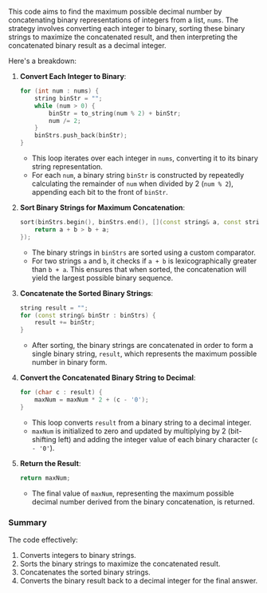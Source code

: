 This code aims to find the maximum possible decimal number by concatenating binary representations of integers from a list, `nums`. The strategy involves converting each integer to binary, sorting these binary strings to maximize the concatenated result, and then interpreting the concatenated binary result as a decimal integer.

Here's a breakdown:

1. **Convert Each Integer to Binary**: 
   ```cpp
   for (int num : nums) {
       string binStr = "";
       while (num > 0) {
           binStr = to_string(num % 2) + binStr;
           num /= 2;
       }
       binStrs.push_back(binStr);
   }
   ```
   - This loop iterates over each integer in `nums`, converting it to its binary string representation.
   - For each `num`, a binary string `binStr` is constructed by repeatedly calculating the remainder of `num` when divided by 2 (`num % 2`), appending each bit to the front of `binStr`.

2. **Sort Binary Strings for Maximum Concatenation**:
   ```cpp
   sort(binStrs.begin(), binStrs.end(), [](const string& a, const string& b) {
       return a + b > b + a;
   });
   ```
   - The binary strings in `binStrs` are sorted using a custom comparator.
   - For two strings `a` and `b`, it checks if `a + b` is lexicographically greater than `b + a`. This ensures that when sorted, the concatenation will yield the largest possible binary sequence.

3. **Concatenate the Sorted Binary Strings**:
   ```cpp
   string result = "";
   for (const string& binStr : binStrs) {
       result += binStr;
   }
   ```
   - After sorting, the binary strings are concatenated in order to form a single binary string, `result`, which represents the maximum possible number in binary form.

4. **Convert the Concatenated Binary String to Decimal**:
   ```cpp
   for (char c : result) {
       maxNum = maxNum * 2 + (c - '0');
   }
   ```
   - This loop converts `result` from a binary string to a decimal integer.
   - `maxNum` is initialized to zero and updated by multiplying by 2 (bit-shifting left) and adding the integer value of each binary character (`c - '0'`).

5. **Return the Result**:
   ```cpp
   return maxNum;
   ```
   - The final value of `maxNum`, representing the maximum possible decimal number derived from the binary concatenation, is returned.

### Summary
The code effectively:
1. Converts integers to binary strings.
2. Sorts the binary strings to maximize the concatenated result.
3. Concatenates the sorted binary strings.
4. Converts the binary result back to a decimal integer for the final answer.